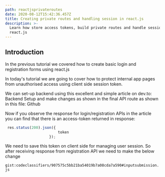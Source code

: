 ```yaml
---
path: reactjsprivateroutes
date: 2020-08-12T15:42:36.457Z
title: Creating private routes and handling session in react.js
description: >-
  Learn how store access tokens, build private routes and handle session in
  react.js
---
```

## **Introduction**

In the previous tutorial we covered how to create basic login and registration forms using react.js

In today's tutorial we are going to cover how to protect internal app pages from unauthorised access using client side session token.

We can set-up backend using this excellent and simple article on dev.to: Backend Setup and make changes as shown in the final API route as shown in this file: Github

Now if you observe the response for login/registration APIs in the article you can find that there is an access-token returned in response:

```javascript {numberLines}
 res.status(200).json({
                        token
                    });
```
We need to save this token on client side for managing user session. So after receiving response from registration API we need to make the below change

`gist:codeclassifiers/907575c5bb21ba54019b7a08cda7a590#inputsubmission.js`
